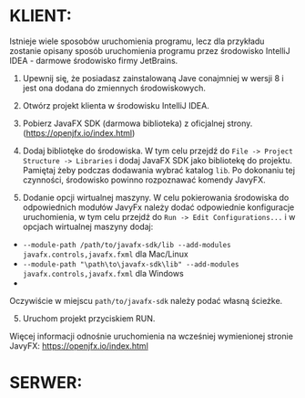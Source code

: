 # KLIENT:

Istnieje wiele sposobów uruchomienia programu, lecz dla przykładu zostanie opisany sposób uruchomienia programu przez środowisko IntelliJ IDEA - darmowe środowisko firmy JetBrains. 

1. Upewnij się, że posiadasz zainstalowaną Jave conajmniej w wersji 8 i jest ona dodana do zmiennych środowiskowych. 

2. Otwórz projekt klienta w środowisku IntelliJ IDEA. 

3. Pobierz JavaFX SDK (darmowa biblioteka) z oficjalnej strony. (https://openjfx.io/index.html) 

3. Dodaj bibliotęke do środowiska. W tym celu przejdź do ```File -> Project Structure -> Libraries``` i dodaj JavaFX SDK jako bibliotekę do projektu. Pamiętaj żeby podczas dodawania wybrać katalog ``` lib ```. Po dokonaniu tej czynności, środowisko powinno rozpoznawać komendy JavyFX. 

4. Dodanie opcji wirtualnej maszyny. W celu pokierowania środowiska do odpowiednich modułów JavyFx należy dodać odpowiednie konfiguracje uruchomienia, w tym celu przejdź do ```Run -> Edit Configurations...``` i w opcjach wirtualnej maszyny dodaj:
- ```--module-path /path/to/javafx-sdk/lib --add-modules javafx.controls,javafx.fxml``` dla Mac/Linux
- ```--module-path "\path\to\javafx-sdk\lib" --add-modules javafx.controls,javafx.fxml``` dla Windows
- 
Oczywiście w miejscu ```path/to/javafx-sdk``` należy podać własną ścieżke. 

5. Uruchom projekt przyciskiem RUN.

Więcej informacji odnośnie uruchomienia na wcześniej wymienionej stronie JavyFX: https://openjfx.io/index.html

# SERWER:
